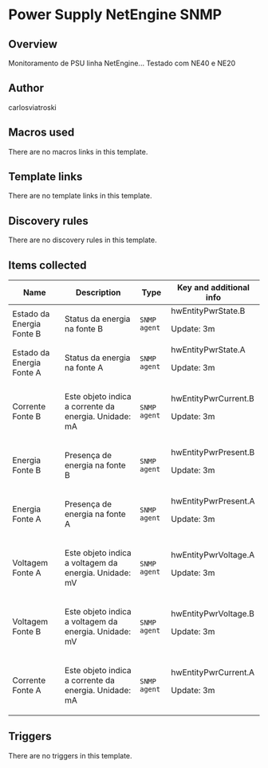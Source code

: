 # Power Supply NetEngine SNMP

## Overview

Monitoramento de PSU linha NetEngine... Testado com NE40 e NE20



## Author

carlosviatroski

## Macros used

There are no macros links in this template.

## Template links

There are no template links in this template.

## Discovery rules

There are no discovery rules in this template.

## Items collected

|Name|Description|Type|Key and additional info|
|----|-----------|----|----|
|Estado da Energia Fonte B|<p>Status da energia na fonte B</p>|`SNMP agent`|hwEntityPwrState.B<p>Update: 3m</p>|
|Estado da Energia Fonte A|<p>Status da energia na fonte A</p>|`SNMP agent`|hwEntityPwrState.A<p>Update: 3m</p>|
|Corrente Fonte B|<p>Este objeto indica a corrente da energia. Unidade: mA</p>|`SNMP agent`|hwEntityPwrCurrent.B<p>Update: 3m</p>|
|Energia Fonte B|<p>Presença de energia na fonte B</p>|`SNMP agent`|hwEntityPwrPresent.B<p>Update: 3m</p>|
|Energia Fonte A|<p>Presença de energia na fonte A</p>|`SNMP agent`|hwEntityPwrPresent.A<p>Update: 3m</p>|
|Voltagem Fonte A|<p>Este objeto indica a voltagem da energia. Unidade: mV</p>|`SNMP agent`|hwEntityPwrVoltage.A<p>Update: 3m</p>|
|Voltagem Fonte B|<p>Este objeto indica a voltagem da energia. Unidade: mV</p>|`SNMP agent`|hwEntityPwrVoltage.B<p>Update: 3m</p>|
|Corrente Fonte A|<p>Este objeto indica a corrente da energia. Unidade: mA</p>|`SNMP agent`|hwEntityPwrCurrent.A<p>Update: 3m</p>|
## Triggers

There are no triggers in this template.

